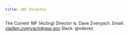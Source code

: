 ```yaml
---
title: 18F Director
---
```


The Current 18F (Acting) Director is: Dave Zvenyach. 
Email: vladlen.zvenyach@gsa.gov
Slack: @vdavez